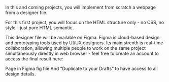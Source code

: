 In this and coming projects, you will implement from scratch a webpage from a designer file.

For this first project, you will focus on the HTML structure only - no CSS, no style - just pure HTML semantic.

This designer file will be available on Figma. Figma is cloud-based design and prototyping tools used by UI/UX designers.
Its main strenth is real-time collaboration, allowing multiple people to work on the same project simultaneously
directly in web browser - feel free to create an account to access the final result here:

Page in Figma
fig file
And “Duplicate to your Drafts” to have access to all design details.
